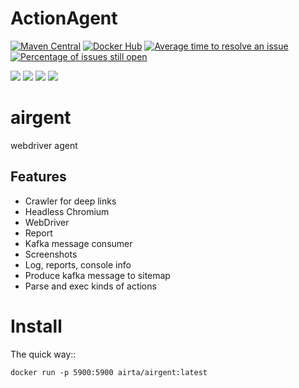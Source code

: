 # ActionAgent
[![Maven Central](https://maven-badges.herokuapp.com/maven-central/org.springframework.boot/spring-boot-starter-parent/badge.svg)](https://search.maven.org/artifact/org.springframework.boot/spring-boot-starter-parent)
[![Docker Hub](https://img.shields.io/docker/pulls/allenyinx/airgent.svg?style=flat)](https://cloud.docker.com/u/airta/repository/docker/airta/airgent/)
[![Average time to resolve an issue](http://isitmaintained.com/badge/resolution/allenyinx/ActionAgent.svg)](http://isitmaintained.com/project/allenyinx/ActionAgent "Average time to resolve an issue")
[![Percentage of issues still open](http://isitmaintained.com/badge/open/allenyinx/ActionAgent.svg)](http://isitmaintained.com/project/allenyinx/ActionAgent "Percentage of issues still open")

<p align="left">
    <a href="https://codecov.io/gh/allenyinx/ActionAgent"><img src="https://codecov.io/gh/allenyinx/ActionAgent/branch/develop/graph/badge.svg" /></a>
    <a href='https://circleci.com/gh/allenyinx/ActionAgent/tree/develop'><img src='https://circleci.com/gh/allenyinx/ActionAgent/tree/develop.svg?style=svg'></a>
    <a href='https://travis-ci.org/allenyinx/ActionAgent'><img src='https://travis-ci.org/allenyinx/ActionAgent.svg?branch=develop'></a>
    <a href='http://52.175.51.58:8080/job/ActionAgent_APP/'><img src='http://52.175.51.58:8080/buildStatus/icon?job=ActionAgent_APP'></a>
    </p>

# airgent
webdriver agent


## Features
* Crawler for deep links
* Headless Chromium
* WebDriver
* Report
* Kafka message consumer
* Screenshots
* Log, reports, console info
* Produce kafka message to sitemap
* Parse and exec kinds of actions

Install
=======

The quick way::

    docker run -p 5900:5900 airta/airgent:latest

